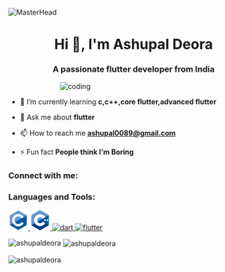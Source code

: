 ![MasterHead](./github-header-image.png)
<h1 align="center">Hi 👋, I'm Ashupal Deora</h1>
<h3 align="center">A passionate flutter developer from India</h3>
<img align="right" alt="coding" width="400" src="https://media.tenor.com/NOYF3f82b_gAAAAC/programmer.gif">

<p align="left"> <a href="https://twitter.com/" target="blank"><img src="https://img.shields.io/twitter/follow/?logo=twitter&style=for-the-badge" alt="" /></a> </p>

- 🌱 I’m currently learning **c,c++,core flutter,advanced flutter**

- 💬 Ask me about **flutter**

- 📫 How to reach me **ashupal0089@gmail.com**

- ⚡ Fun fact **People think I'm Boring**

<h3 align="left">Connect with me:</h3>
<p align="left">
</p>

<h3 align="left">Languages and Tools:</h3>
<p align="left"> <a href="https://www.cprogramming.com/" target="_blank" rel="noreferrer"> <img src="https://raw.githubusercontent.com/devicons/devicon/master/icons/c/c-original.svg" alt="c" width="40" height="40"/> </a> <a href="https://www.w3schools.com/cpp/" target="_blank" rel="noreferrer"> <img src="https://raw.githubusercontent.com/devicons/devicon/master/icons/cplusplus/cplusplus-original.svg" alt="cplusplus" width="40" height="40"/> </a> <a href="https://dart.dev" target="_blank" rel="noreferrer"> <img src="https://www.vectorlogo.zone/logos/dartlang/dartlang-icon.svg" alt="dart" width="40" height="40"/> </a> <a href="https://flutter.dev" target="_blank" rel="noreferrer"> <img src="https://www.vectorlogo.zone/logos/flutterio/flutterio-icon.svg" alt="flutter" width="40" height="40"/> </a> </p>

<p><img align="left" src="https://github-readme-stats.vercel.app/api/top-langs?username=ashupaldeora&show_icons=true&locale=en&layout=compact" alt="ashupaldeora" /></p>

<p>&nbsp;<img align="center" src="https://github-readme-stats.vercel.app/api?username=ashupaldeora&show_icons=true&locale=en" alt="ashupaldeora" /></p>

<p><img align="center" src="https://github-readme-streak-stats.herokuapp.com/?user=ashupaldeora&" alt="ashupaldeora" /></p>
